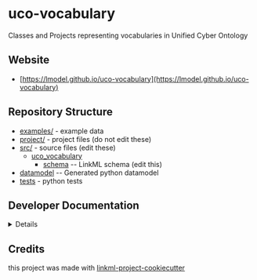 # uco-vocabulary

Classes and Projects representing vocabularies in Unified Cyber Ontology

## Website

* [https://lmodel.github.io/uco-vocabulary](https://lmodel.github.io/uco-vocabulary)

## Repository Structure

* [examples/](examples/) - example data
* [project/](project/) - project files (do not edit these)
* [src/](src/) - source files (edit these)
    * [uco_vocabulary](src/uco_vocabulary)
        * [schema](src/uco_vocabulary/schema) -- LinkML schema (edit this)
* [datamodel](src/uco_vocabulary/datamodel) -- Generated python datamodel
* [tests](tests/) - python tests

## Developer Documentation

<details>
Use the `make` command to generate project artefacts:

- `make all`: make everything
- `make deploy`: deploys site

</details>

## Credits

this project was made with [linkml-project-cookiecutter](https://github.com/linkml/linkml-project-cookiecutter)
